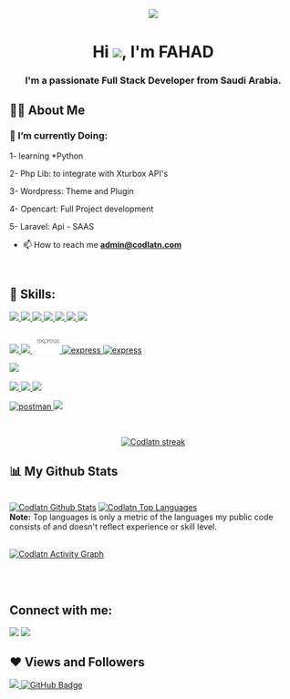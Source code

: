 <p align="center"><img width="452px" height="auto" src="https://user-images.githubusercontent.com/99600185/167240241-13862dfd-2ba6-43f9-8ce3-98d95db4fe83.png" height="220px"/></p>

<h1 align="center">Hi <img src="https://raw.githubusercontent.com/MartinHeinz/MartinHeinz/master/wave.gif" width="30px">, I'm FAHAD</h1>
<h3 align="center">I'm a passionate Full Stack Developer from Saudi Arabia.</h3>


## 🙋‍♂️ About Me
 


 
<h3>🌱 I’m currently Doing:</h3>
<p align="left" > 1- learning *Python </p>
<p align="left" > 2- Php Lib:  to integrate with Xturbox API's </p>
<p align="left" > 3- Wordpress: Theme and Plugin </p>
<p align="left" > 4- Opencart: Full Project development </p>
<p align="left" > 5- Laravel: Api - SAAS </p>


- 📫 How to reach me **admin@codlatn.com**
 
 <br/>
 
 ## 🚀 Skills:

<p align="left"> 
 
<a href="https://www.php.net" target="_blank"> <img width="50px" src="https://user-images.githubusercontent.com/99600185/167240396-13e55b8c-9e83-46c2-a12e-aa81dde04d96.png"/> </a>
<a href="https://laravel.com/" target="_blank"> <img width="50px" src="https://img.icons8.com/fluency/452/laravel.png"/> </a>
<a href="https://codeigniter.org/" target="_blank"> <img width="50px" src="https://img.icons8.com/external-tal-revivo-color-tal-revivo/344/external-codeigniter-is-an-open-source-software-rapid-development-web-framework-logo-color-tal-revivo.png"/> </a>
<a href="https://wordpress.org/" target="_blank"> <img width="50px" src="https://user-images.githubusercontent.com/99600185/167240456-1363d14a-fcd4-4f55-9036-4c3db8f94209.png"/> </a>
<a href="https://opencart.com/" target="_blank"> <img width="50px" src="https://user-images.githubusercontent.com/99600185/167240539-03f02569-4d09-476d-9bcf-e485a49243f3.png"/> </a>
<a href="https://opencart.com/" target="_blank"> <img width="50px" src="https://user-images.githubusercontent.com/99600185/167240737-54d1caab-71b3-458a-9e77-60f6f188655e.png"/> </a>
<a style="padding-right:8px;" href="https://www.mysql.com/" target="_blank"> <img width="50px" src="https://img.icons8.com/fluent/50/000000/mysql-logo.png"/> </a>
 

<a href="https://developer.mozilla.org/en-US/docs/Web/JavaScript" target="_blank"> <img width="50px" src="https://img.icons8.com/color/48/000000/javascript.png"/> </a> 
<a style="padding-right:8px;" href="https://nodejs.org" target="_blank"> <img   width="50px" src="https://img.icons8.com/color/48/000000/nodejs.png"/> </a> 
<a href="https://expressjs.com" target="_blank"> <img src="https://raw.githubusercontent.com/devicons/devicon/master/icons/express/express-original-wordmark.svg" alt="express" width="40" height="40"/> </a>
<a href="#" target="_blank"> <img src="https://img.icons8.com/external-tal-revivo-filled-tal-revivo/452/external-vuejs-an-open-source-javascript-framework-for-building-user-interfaces-and-single-page-applications-logo-filled-tal-revivo.png" alt="express" width="40" height="40"/> </a>
<a href="#" target="_blank"> <img src="https://user-images.githubusercontent.com/99600185/167240862-f67dc6fd-8142-41f2-9068-84134dbe456a.png" alt="express" width="40" height="40"/> </a>

 

 

<a href="https://www.python.org" target="_blank"> <img width="50px" src="https://img.icons8.com/color/48/000000/python.png"/> </a> 
 
<a href="https://www.w3.org/html/" target="_blank"> <img width="50px" src="https://img.icons8.com/color/48/000000/html-5.png"/> </a> 
<a href="https://www.w3schools.com/css/" target="_blank"> <img width="50px" src="https://img.icons8.com/color/48/000000/css3.png"/> </a> 
<a href="https://getbootstrap.com" target="_blank"> <img width="50px" src="https://img.icons8.com/color/48/000000/bootstrap.png"/> </a> 
 
 <a href="https://postman.com" target="_blank"> <img src="https://www.vectorlogo.zone/logos/getpostman/getpostman-icon.svg" alt="postman" width="45" height="45"/> </a> <a href="https://git-scm.com/" target="_blank"> <img src="https://img.icons8.com/color/48/000000/git.png"/> </a> 

</p>


 <br/>

<p align="center">
    <a href="https://github.com/Codlatn/github-readme-streak-stats">
        <img title="🔥 Get streak stats for your profile at git.io/streak-stats" alt="Codlatn streak" src="https://github-readme-streak-stats.herokuapp.com/?user=Codlatn&theme=black-ice&hide_border=true&stroke=0000&background=060A0CD0"/>
    </a>
</p>

## 📊 My Github Stats

  <br/>
    <a href="https://github.com/Codlatn/github-readme-stats"><img alt="Codlatn Github Stats" src="https://github-readme-stats.vercel.app/api?username=Codlatn&show_icons=true&count_private=true&theme=react&hide_border=true&bg_color=0D1117" /></a>
  <a href="https://github.com/Codlatn/github-readme-stats"><img alt="Codlatn Top Languages" src="https://github-readme-stats.vercel.app/api/top-langs/?username=Codlatn&langs_count=8&count_private=true&layout=compact&theme=react&hide_border=true&bg_color=0D1117" /></a>
  <br/>
  <b>Note:</b> Top languages is only a metric of the languages my public code consists of and doesn't reflect experience or skill level.


<br/>
<br/>

<a href="https://github.com/Codlatn/github-readme-activity-graph"><img alt="Codlatn Activity Graph" src="https://activity-graph.herokuapp.com/graph?username=Codlatn&bg_color=0D1117&color=5BCDEC&line=5BCDEC&point=FFFFFF&hide_border=true" /></a>

<br/>
<br/>

## Connect with me:
<p align="left">

 <a href = "https://twitter.com/FahadDev2"><img src="https://img.icons8.com/fluent/48/000000/twitter.png"/></a>
 <a href = "https://www.youtube.com/channel/UCuaQX-_wmDjHj1-hOQMtagg"><img src="https://img.icons8.com/color/48/000000/youtube-play.png"/></a>

</p>

## ❤ Views and Followers
<a href="https://github.com/Meghna-DAS/github-profile-views-counter">
    <img src="https://komarev.com/ghpvc/?username=Codlatn">
</a>
<a href="https://github.com/Codlatn?tab=followers"><img src="https://img.shields.io/github/followers/Codlatn?label=Followers&style=social" alt="GitHub Badge"></a>
